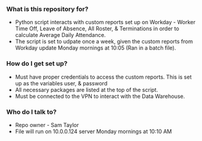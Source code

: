 ### What is this repository for? ###

* Python script interacts with custom reports set up on Workday - Worker Time Off, Leave of Absence, All Roster, & Terminations in order to calculate Average Daily Attendance. 
* The script is set to udpate once a week, given the custom reports from Workday update Monday mornings at 10:05 (Ran in a batch file). 

### How do I get set up? ###

* Must have proper credentials to access the custom reports. This is set up as the variables user, & password
* All necessary packages are listed at the top of the script. 
* Must be connected to the VPN to interact with the Data Warehouse. 

### Who do I talk to? ###

* Repo owner - Sam Taylor
* File will run on 10.0.0.124 server Monday mornings at 10:10 AM
